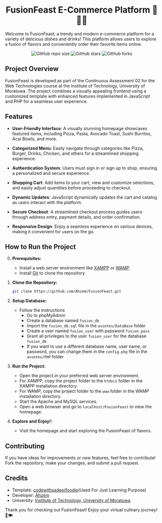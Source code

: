 <h1 align="center">FusionFeast E-Commerce Platform 🍕🍔🍹</h1> 

Welcome to FusionFeast, a trendy and modern e-commerce platform for a variety of delicious dishes and drinks! This platform allows users to explore a fusion of flavors and conveniently order their favorite items online.

<div align="center">
  
  ![GitHub repo size](https://img.shields.io/github/repo-size/Ahzem/FusionFeast)
  ![GitHub stars](https://img.shields.io/github/stars/Ahzem/FusionFeast?style=social)
  ![GitHub forks](https://img.shields.io/github/forks/Ahzem/FusionFeast?style=social)

</div>

## Project Overview

FusionFeast is developed as part of the Continuous Assessment 02 for the Web Technologies course at the Institute of Technology, University of Moratuwa. The project combines a visually appealing frontend using a customized template with enhanced features implemented in JavaScript and PHP for a seamless user experience.

## Features

- **User-Friendly Interface**: A visually stunning homepage showcases featured items, including Pizza, Pasta, Avocado Toast, Sushi Burritos, Acai Bowls, and more.

- **Categorized Menu**: Easily navigate through categories like Pizza, Burger, Drinks, Chicken, and others for a streamlined shopping experience.

- **Authentication System**: Users must sign in or sign up to shop, ensuring a personalized and secure experience.

- **Shopping Cart**: Add items to your cart, view and customize selections, and easily adjust quantities before proceeding to checkout.

- **Dynamic Updates**: JavaScript dynamically updates the cart and catalog as users interact with the platform.

- **Secure Checkout**: A streamlined checkout process guides users through address entry, payment details, and order confirmation.

- **Responsive Design**: Enjoy a seamless experience on various devices, making it convenient for users on the go.

## How to Run the Project

0. **Prerequisites:**
   - Install a web server environment like [XAMPP](https://www.apachefriends.org/index.html) or [WAMP](https://www.wampserver.com/en/).
   - Install [Git](https://git-scm.com/downloads) to clone the repository.

1. **Clone the Repository:**
   ```bash
   git clone https://github.com/Ahzem/FusionFeast.git
   ```

2. **Setup Database:**
   - Follow the instructions
      - Go to phpMyAdmin
      - Create a database named `fusion_db`
      - Import the `fusion_db.sql` file in the `assetes/DataBase` folder
      - Create a user named `fusion_user` with password `fusion_pass`
      - Grant all privileges to the user `fusion_user` for the database `fusion_db`
      - If you want to use a different database name, user name, or password, you can change them in the `config.php` file in the `assetes/PHP` folder


3. **Run the Project:**
   - Open the project in your preferred web server environment.
   - For XAMPP, copy the project folder to the `htdocs` folder in the XAMPP installation directory.
   - For WAMP, copy the project folder to the `www` folder in the WAMP installation directory.
   - Start the Apache and MySQL services.
   - Open a web browser and go to `localhost/FusionFeast` to view the homepage.

4. **Explore and Enjoy!:**
   - Visit the homepage and start exploring the FusionFeast of flavors.

## Contributing

If you have ideas for improvements or new features, feel free to contribute! Fork the repository, make your changes, and submit a pull request.

## Credits

- Template: [codewithsadee/foodie](https://github.com/codewithsadee/foodie.git)(Uaed For Just Learning Purpose)
- Developer: [Ahzem](https://linkedin.com/in/ahzem)
- University: [Institute of Technology, University of Moratuwa](https://itum.mrt.ac.lk)

Thank you for checking out FusionFeast! Enjoy your virtual culinary journey! 🎉🍽️
